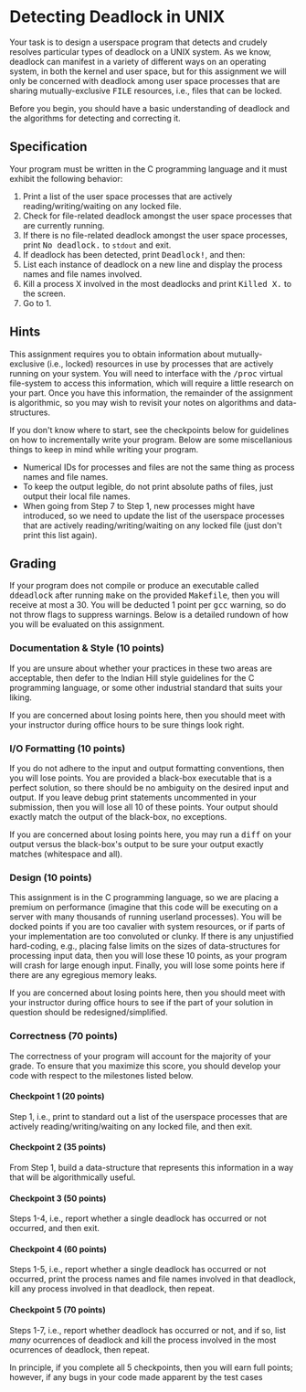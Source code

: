# Detecting Deadlock in UNIX
Your task is to design a userspace program that detects and crudely resolves particular types of deadlock on a UNIX system. As we know, deadlock can manifest in a variety of different ways on an operating system, in both the kernel and user space, but for this assignment we will only be concerned with deadlock among user space processes that are sharing mutually-exclusive <tt>FILE</tt> resources, i.e., files that can be locked.

Before you begin, you should have a basic understanding of deadlock and the algorithms for detecting and correcting it.

## Specification

Your program must be written in the C programming language and it must exhibit the following behavior:

1. Print a list of the user space processes that are actively reading/writing/waiting on any locked file.
2. Check for file-related deadlock amongst the user space processes that are currently running.
3. If there is no file-related deadlock amongst the user space processes, print <tt>No deadlock.</tt> to `stdout` and exit. 
4. If deadlock has been detected, print <tt>Deadlock!</tt>, and then:
5. List each instance of deadlock on a new line and display the process names and file names involved.
6. Kill a process X involved in the most deadlocks and print <tt>Killed X.</tt> to the screen. 
7. Go to 1.

## Hints

This assignment requires you to obtain information about mutually-exclusive (i.e., locked) resources in use by processes that are actively running on your system. You will need to interface with the <tt>/proc</tt> virtual file-system to access this information, which will require a little research on your part. 
Once you have this information, the remainder of the assignment is algorithmic, so you may wish to revisit your notes on algorithms and data-structures. 

If you don't know where to start, see the checkpoints below for guidelines on how to incrementally write your program. Below are some miscellanious things to keep in mind while writing your program.

* Numerical IDs for processes and files are not the same thing as process names and file names.
* To keep the output legible, do not print absolute paths of files, just output their local file names.
* When going from Step 7 to Step 1, new processes might have introduced, so we need to update the list of the userspace processes that are actively reading/writing/waiting on any locked file (just don't print this list again).

## Grading

If your program does not compile or produce an executable called <tt>ddeadlock</tt> after running <tt>make</tt> on the provided <tt>Makefile</tt>, then you will receive at most a 30. You will be deducted 1 point per <tt>gcc</tt> warning, so do not throw flags to suppress warnings. Below is a detailed rundown of how you will be evaluated on this assignment.

### Documentation & Style (10 points)

If you are unsure about whether your practices in these two areas are acceptable, then defer to the Indian Hill style guidelines for the C programming language, or some other industrial standard that suits your liking.

If you are concerned about losing points here, then you should meet with your instructor during office hours to be sure things look right.

### I/O Formatting (10 points)

If you do not adhere to the input and output formatting conventions, then you will lose points. You are provided a black-box executable that is a perfect solution, so there should be no ambiguity on the desired input and output.  If you leave debug print statements uncommented in your submission, then you will lose all 10 of these points. Your output should exactly match the output of the black-box, no exceptions.

If you are concerned about losing points here, you may run a <tt>diff</tt> on your output versus the black-box's output to be sure your output exactly matches (whitespace and all).

### Design (10 points)

This assignment is in the C programming language, so we are placing a premium on performance (imagine that this code will be executing on a server with many thousands of running userland processes). You will be docked points if you are too cavalier with system resources, or if parts of your implementation are too convoluted or clunky. If there is any unjustified hard-coding, e.g., placing false limits on the sizes of data-structures for processing input data, then you will lose these 10 points, as your program will crash for large enough input. Finally, you will lose some points here if there are any egregious memory leaks.

If you are concerned about losing points here, then you should meet with your instructor during office hours to see if the part of your solution in question should be redesigned/simplified. 

### Correctness (70 points)

The correctness of your program will account for the majority of your grade. To ensure that you maximize this score, you should develop your code with respect to the milestones listed below.

#### Checkpoint 1 (20 points) 

Step 1, i.e., print to standard out a list of the userspace processes that are actively reading/writing/waiting on any locked file, and then exit.

#### Checkpoint 2 (35 points) 

From Step 1, build a data-structure that represents this information in a way that will be algorithmically useful.

#### Checkpoint 3 (50 points) 

Steps 1-4, i.e., report whether a single deadlock has occurred or not occurred, and then exit.

#### Checkpoint 4 (60 points) 

Steps 1-5, i.e., report whether a single deadlock has occurred or not occurred, print the process names and file names involved in that deadlock, kill any process involved in that deadlock, then repeat.

#### Checkpoint 5 (70 points)

Steps 1-7, i.e., report whether deadlock has occurred or not, and if so, list <i>many</i> ocurrences of deadlock and kill the process involved in the most ocurrences of deadlock, then repeat.

In principle, if you complete all 5 checkpoints, then you will earn full points; however, if any bugs in your code made apparent by the test cases
